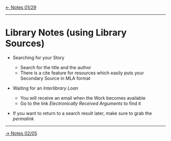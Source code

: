 [\<- Notes 01/29](class_notes_01-29.md)

---

# Library Notes (using Library Sources)

- Searching for your Story
	- Search for the title and the author
	- There is a cite feature for resources which easily puts your Secondary Source in MLA format

- Waiting for an *Interlibrary Loan*
	- You will receive an email when the Work becomes available
	- Go to the link *Electronically Received Arguments* to find it

- If you want to return to a search result later, make sure to grab the *permalink*

---

[-> Notes 02/05](class_notes_02-05.md)
